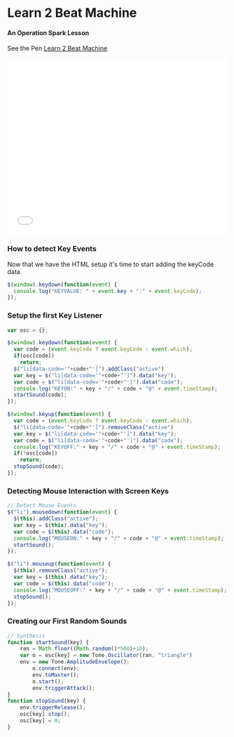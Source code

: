 # Learn 2 Beat Machine
#### An Operation Spark Lesson

See the Pen <a href='http://codepen.io/spencerthayer/pen/pJZGVx/'>Learn 2 Beat Machine </a>

<iframe height='401' scrolling='no' src='//codepen.io/spencerthayer/embed/pJZGVx/?height=401&theme-id=0&default-tab=result' frameborder='no' allowtransparency='true' allowfullscreen='true' style='width: 100%;'></iframe>

### How to detect Key Events

Now that we have the HTML setup it's time to start adding the keyCode data.
```javascript
$(window).keydown(function(event) {
  console.log("KEYVALUE: " + event.key + ":" + event.keyCode);
});
```

### Setup the first Key Listener
```javascript
var osc = {};

$(window).keydown(function(event) {
  var code = (event.keyCode ? event.keyCode : event.which);
  if(osc[code])
    return;
  $("li[data-code='"+code+"']").addClass("active")
  var key = $("li[data-code='"+code+"']").data("key");
  var code = $("li[data-code='"+code+"']").data("code");
  console.log("KEYON:" + key + "/" + code + "@" + event.timeStamp);
  startSound(code);
});

$(window).keyup(function(event) {
  var code = (event.keyCode ? event.keyCode : event.which);
  $("li[data-code='"+code+"']").removeClass("active")
  var key = $("li[data-code='"+code+"']").data("key");
  var code = $("li[data-code='"+code+"']").data("code");
  console.log("KEYOFF:" + key + "/" + code + "@" + event.timeStamp);
  if(!osc[code])
    return;
  stopSound(code);
});
```
### Detecting Mouse Interaction with Screen Keys
```javascript
// Detect Mouse Events
$("li").mousedown(function(event) {
  $(this).addClass("active");
  var key = $(this).data("key");
  var code = $(this).data("code");
  console.log("MOUSEON:" + key + "/" + code + "@" + event.timeStamp);
  startSound();
});

$("li").mouseup(function(event) {
  $(this).removeClass("active");
  var key = $(this).data("key");
  var code = $(this).data("code");
  console.log("MOUSEOFF:" + key + "/" + code + "@" + event.timeStamp);
  stopSound();
});
```
### Creating our First Random Sounds
```javascript
// Synthesis
function startSound(key) {
    ran = Math.floor((Math.random()*500)+10);
    var o = osc[key] = new Tone.Oscillator(ran, "triangle")
    env = new Tone.AmplitudeEnvelope();
        o.connect(env);
        env.toMaster();
        o.start();
        env.triggerAttack();
}
function stopSound(key) {
    env.triggerRelease();
    osc[key].stop();
    osc[key] = 0;
}
```
